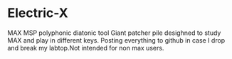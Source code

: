 # Electric-X
MAX MSP polyphonic diatonic tool
Giant patcher pile desighned to study MAX and play in different keys.
Posting everything to github in case I drop and break my labtop.Not intended for non max users.
